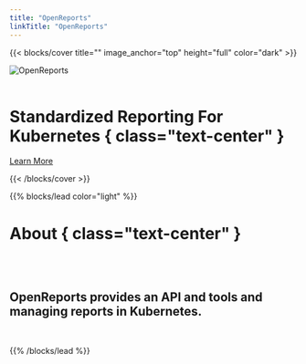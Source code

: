 ```yaml
---
title: "OpenReports"
linkTitle: "OpenReports"
---
```


{{< blocks/cover title="" image_anchor="top" height="full" color="dark" >}}

![OpenReports](/images/OpenReports-Horizontal.png)
<br/>
<br/>
# Standardized Reporting For Kubernetes { class="text-center" }

<div class="mt-5 mx-auto">
	<a class="btn btn-lg btn-primary mr-3 mb-4" href="#about">
		Learn More <i class="fa fa-chalkboard-teacher ml-2"></i>
	</a>

  <a class="btn btn-link text-info" href="#about" aria-label="Read more"><i class="fa fa-chevron-circle-down" style="font-size: 400%"></i></a>
</div>

{{< /blocks/cover >}}


{{% blocks/lead color="light" %}}
<br/>

# About { class="text-center" }
<br/>
<br/>

<h2>
OpenReports provides an API and tools and managing reports in Kubernetes.
</h2>
<br/>

{{% /blocks/lead %}}
